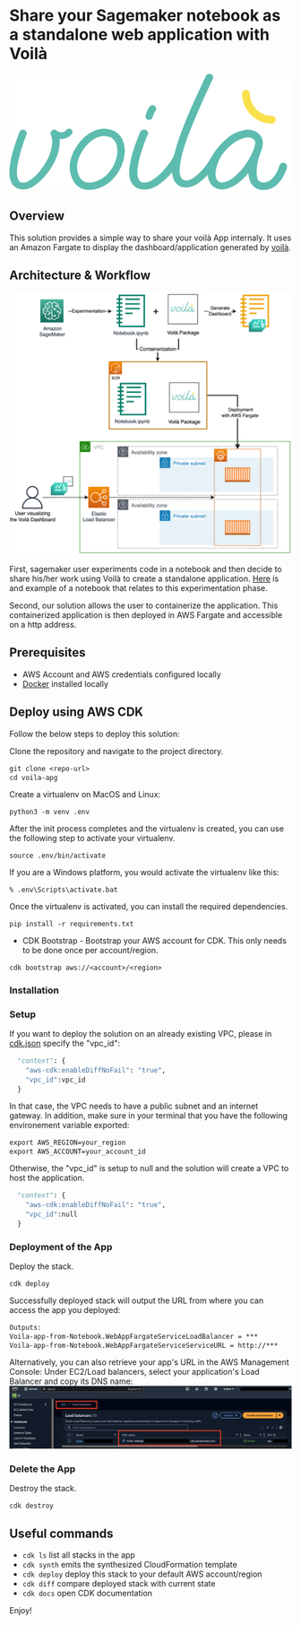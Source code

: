 # Share your Sagemaker notebook as a standalone web application with Voilà

![Voila logo](diagrams/voila-logo.svg)

## Overview
This solution provides a simple way to share your voilà App internaly. It uses an Amazon Fargate to display the dashboard/application generated by [voilà](https://voila.readthedocs.io/en/stable/using.html).

## Architecture & Workflow

![Workflow](diagrams/workflow.png)

First, sagemaker user experiments code in a notebook and then decide to share his/her work using Voilà to create a standalone application. [Here](voila-app/notebook.ipynb) is and example of a notebook that relates to this experimentation phase.

Second, our solution allows the user to containerize the application. This containerized application is then deployed in AWS Fargate and accessible on a http address.
## Prerequisites

- AWS Account and AWS credentials configured locally
- [Docker](https://docs.docker.com/engine/install/) installed locally

## Deploy using AWS CDK

Follow the below steps to deploy this solution:

Clone the repository and navigate to the project directory.
```shell
git clone <repo-url>
cd voila-apg
```
Create a virtualenv on MacOS and Linux:

```shell
python3 -m venv .env
```

After the init process completes and the virtualenv is created, you can use the following
step to activate your virtualenv.

```shell
source .env/bin/activate
```

If you are a Windows platform, you would activate the virtualenv like this:

```shell
% .env\Scripts\activate.bat
```

Once the virtualenv is activated, you can install the required dependencies.

```shell
pip install -r requirements.txt
```

* CDK Bootstrap - Bootstrap your AWS account for CDK. This only needs to be done once per account/region.
```shell
cdk bootstrap aws://<account>/<region>
```

### Installation

### Setup
If you want to deploy the solution on an already existing VPC, please in [cdk.json](cdk.json) specify the "vpc_id":

```python
  "context": {
    "aws-cdk:enableDiffNoFail": "true",
    "vpc_id":vpc_id
  }
```
In that case, the VPC needs to have a public subnet and an internet gateway.
In addition, make sure in your terminal that you have the following environement variable exported:

```shell
export AWS_REGION=your_region
export AWS_ACCOUNT=your_account_id
```

Otherwise, the "vpc_id" is setup to null and the solution will create a VPC to host the application.
```python
  "context": {
    "aws-cdk:enableDiffNoFail": "true",
    "vpc_id":null
  }
```
### Deployment of the App

Deploy the stack.
```shell
cdk deploy 
```

Successfully deployed stack will output the URL from where you can access the app you deployed:
```shell
Outputs:
Voila-app-from-Notebook.WebAppFargateServiceLoadBalancer = ***
Voila-app-from-Notebook.WebAppFargateServiceServiceURL = http://***
```

Alternatively, you can also retrieve your app's URL in the AWS Management Console: Under EC2/Load balancers, select your application's Load Balancer and copy its DNS name:
![DNS name](diagrams/dns-name.png)


### Delete the App 
Destroy the stack.
```shell
cdk destroy 
```

## Useful commands

 * `cdk ls`          list all stacks in the app
 * `cdk synth`       emits the synthesized CloudFormation template
 * `cdk deploy`      deploy this stack to your default AWS account/region
 * `cdk diff`        compare deployed stack with current state
 * `cdk docs`        open CDK documentation

Enjoy!
